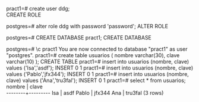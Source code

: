 pract1=# create user ddg;       
CREATE ROLE

postgres=# alter role ddg with password 'password';
ALTER ROLE

postgres=# CREATE DATABASE pract1;
CREATE DATABASE

postgres=# \c pract1
You are now connected to database "pract1" as user "postgres".
pract1=# create table usuarios (
nombre varchar(30),
clave varchar(10)
);
CREATE TABLE
pract1=# insert into usuarios (nombre, clave) values ('Isa','asdf');
INSERT 0 1
pract1=# insert into usuarios (nombre, clave) values ('Pablo','jfx344');
INSERT 0 1
pract1=# insert into usuarios (nombre, clave) values ('Ana','tru3fal');
INSERT 0 1
pract1=# select * from usuarios;
 nombre |  clave  
--------+---------
 Isa    | asdf
 Pablo  | jfx344
 Ana    | tru3fal
(3 rows)

